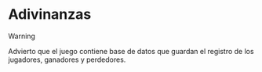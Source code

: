 # Adivinanzas

>[!WARNING]
>Advierto que el juego contiene base de datos que guardan el registro de los jugadores, ganadores y perdedores.
